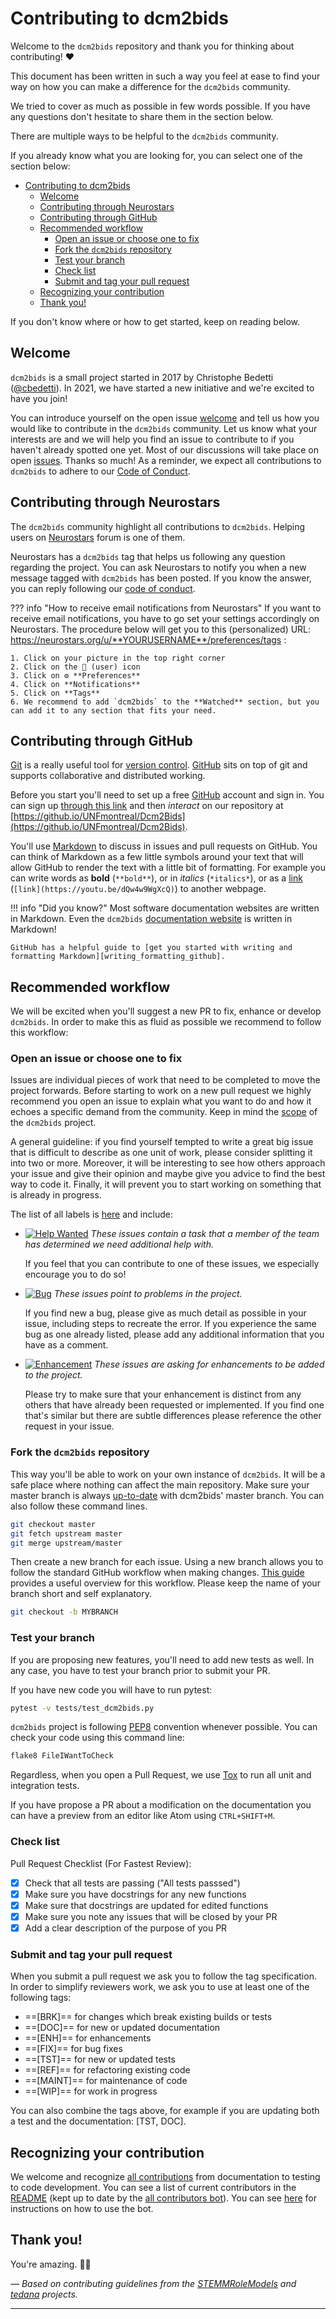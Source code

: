 # Contributing to dcm2bids

Welcome to the `dcm2bids` repository and thank you for thinking about
contributing! :heart:

This document has been written in such a way you feel at ease to find your way
on how you can make a difference for the `dcm2bids` community.

We tried to cover as much as possible in few words possible. If you have any
questions don't hesitate to share them in the section below.

There are multiple ways to be helpful to the `dcm2bids` community.

If you already know what you are looking for, you can select one of the section
below:

- [Contributing to dcm2bids](#contributing-to-dcm2bids)
  - [Welcome](#welcome)
  - [Contributing through Neurostars](#contributing-through-neurostars)
  - [Contributing through GitHub](#contributing-through-github)
  - [Recommended workflow](#recommended-workflow)
    - [Open an issue or choose one to fix](#open-an-issue-or-choose-one-to-fix)
    - [Fork the `dcm2bids` repository](#fork-the-dcm2bids-repository)
    - [Test your branch](#test-your-branch)
    - [Check list](#check-list)
    - [Submit and tag your pull request](#submit-and-tag-your-pull-request)
  - [Recognizing your contribution](#recognizing-your-contribution)
  - [Thank you!](#thank-you)

If you don't know where or how to get started, keep on reading below. 

## Welcome

`dcm2bids` is a small project started in 2017 by Christophe Bedetti
([@cbedetti](https://github.com/cbedetti)). In 2021, we have started a
new initiative and we're excited to have you join!

You can introduce yourself on
the open issue [welcome][dcm2bids-introduce-yourself] and tell us how you would like to
contribute in the `dcm2bids` community. Let us know what your interests are and
we will help you find an issue to contribute to if you haven't already spotted one yet. Most of our discussions will take place
on open [issues][dcm2bids-issues]. Thanks so much! As a reminder, we expect all contributions to `dcm2bids` to adhere to our [Code
of Conduct][dcm2bids-coc].

## Contributing through Neurostars

The `dcm2bids` community highlight all contributions to `dcm2bids`. Helping users
on [Neurostars](https://neurostars.org) forum is one of them.

Neurostars has a `dcm2bids` tag that helps us following any question regarding
the project. You can ask Neurostars to notify you when a new message tagged with `dcm2bids` has been posted. If you know the answer, you can reply following our
[code of conduct][dcm2bids-coc].

??? info "How to receive email notifications from Neurostars"
    If you want to receive email notifications, you have to go set your settings accordingly on Neurostars. The procedure below will get you to this (personalized) URL: https://neurostars.org/u/**YOURUSERNAME**/preferences/tags :

    1. Click on your picture in the top right corner
    2. Click on the 👤 (user) icon
    3. Click on ⚙️ **Preferences**
    4. Click on **Notifications**
    5. Click on **Tags**
    6. We recommend to add `dcm2bids` to the **Watched** section, but you can add it to any section that fits your need.

## Contributing through GitHub

[Git][link_git] is a really useful tool for [version control][vcs].
[GitHub][link_github] sits on top of git and supports collaborative and
distributed working.

Before you start you'll need to set up a free [GitHub][link_github] account and
sign in. You can sign up [through this link][link_github_signup] and then _interact_ on our repository at [https://github.io/UNFmontreal/Dcm2Bids](https://github.io/UNFmontreal/Dcm2Bids).

You'll use [Markdown][markdown] to discuss in issues and pull requests on
GitHub. You can think of Markdown as a few little symbols around your text that
will allow GitHub to render the text with a little bit of formatting. For
example you can write words as **bold** (`**bold**`), or in _italics_
(`*italics*`), or as a [link](https://youtu.be/dQw4w9WgXcQ)
(`[link](https://youtu.be/dQw4w9WgXcQ)`) to another webpage.

!!! info "Did you know?"
    Most software documentation websites are written in Markdown. Even the `dcm2bids` [documentation website][dcm2bids-doc] is written in Markdown!

    GitHub has a helpful guide to [get you started with writing and formatting Markdown][writing_formatting_github].

## Recommended workflow

We will be excited when you'll suggest a new PR to fix, enhance or develop
`dcm2bids`. In order to make this as fluid as possible we recommend to follow
this workflow:

### Open an issue or choose one to fix

Issues are individual pieces of work that need to be completed to move the
project forwards. Before starting to work on a new pull request we highly
recommend you open an issue to explain what you want to do and how it echoes a
specific demand from the community. Keep in mind the [scope][dcm2bids-scope] of
the `dcm2bids` project.

A general guideline: if you find yourself tempted to write a great big issue
that is difficult to describe as one unit of work, please consider splitting it
into two or more. Moreover, it will be interesting to see how others approach
your issue and give their opinion and maybe give you advice to find the best way
to code it. Finally, it will prevent you to start working on something that is
already in progress.

The list of all labels is [here][dcm2bids-labels] and include:

- [![Help Wanted](https://img.shields.io/badge/-help%20wanted-159818.svg)][link_helpwanted]
  _These issues contain a task that a member of the team has determined we need
  additional help with._

  If you feel that you can contribute to one of these issues, we especially
  encourage you to do so!

- [![Bug](https://img.shields.io/badge/-bug-fc2929.svg)][link_bugs] _These
  issues point to problems in the project._

  If you find new a bug, please give as much detail as possible in your issue,
  including steps to recreate the error. If you experience the same bug as one
  already listed, please add any additional information that you have as a
  comment.

- [![Enhancement](https://img.shields.io/badge/-enhancement-84b6eb.svg)][link_enhancement]
  _These issues are asking for enhancements to be added to the project._

  Please try to make sure that your enhancement is distinct from any others that
  have already been requested or implemented. If you find one that's similar but
  there are subtle differences please reference the other request in your issue.

### Fork the `dcm2bids` repository

This way you'll be able to work on your own instance of `dcm2bids`. It will be a
safe place where nothing can affect the main repository. Make sure your master
branch is always [up-to-date][git-fork-update] with dcm2bids' master branch. You
can also follow these command lines.

```bash
git checkout master
git fetch upstream master
git merge upstream/master
```

Then create a new branch for each issue. Using a new branch allows you to follow
the standard GitHub workflow when making changes. [This guide][git-guide]
provides a useful overview for this workflow. Please keep the name of your
branch short and self explanatory.

```bash
git checkout -b MYBRANCH
```

### Test your branch

If you are proposing new features, you'll need to add new tests as well. In any
case, you have to test your branch prior to submit your PR.

If you have new code you will have to run pytest:

```bash
pytest -v tests/test_dcm2bids.py
```

`dcm2bids` project is following [PEP8][pep8] convention whenever possible. You
can check your code using this command line:

```bash
flake8 FileIWantToCheck
```

Regardless, when you open a Pull Request, we use [Tox][tox] to run all unit and
integration tests.

If you have propose a PR about a modification on the documentation you can have
a preview from an editor like Atom using `CTRL+SHIFT+M`.

### Check list

Pull Request Checklist (For Fastest Review):

- [x] Check that all tests are passing ("All tests passsed")
- [x] Make sure you have docstrings for any new functions
- [x] Make sure that docstrings are updated for edited functions
- [x] Make sure you note any issues that will be closed by your PR
- [x] Add a clear description of the purpose of you PR

### Submit and tag your pull request

When you submit a pull request we ask you to follow the tag specification. In
order to simplify reviewers work, we ask you to use at least one of the
following tags:

- ==[BRK]== for changes which break existing builds or tests
- ==[DOC]== for new or updated documentation
- ==[ENH]== for enhancements
- ==[FIX]== for bug fixes
- ==[TST]== for new or updated tests
- ==[REF]== for refactoring existing code
- ==[MAINT]== for maintenance of code
- ==[WIP]== for work in progress

You can also combine the tags above, for example if you are updating both a test
and the documentation: [TST, DOC].

## Recognizing your contribution

We welcome and recognize [all contributions][link_all-contributors-spec] from
documentation to testing to code development. You can see a list of current
contributors in the [README](/README.md) (kept up to date by the [all
contributors bot][link_all-contributors-bot]). You can see
[here][link_all-contributors-bot-usage] for instructions on how to use the bot.

## Thank you!

You're amazing. :wave::smiley:

_&mdash; Based on contributing guidelines from the
[STEMMRoleModels][link_stemmrolemodels] and [tedana][link_tedana] projects._

---

[markdown]: https://en.wikipedia.org/wiki/Markdown
[link_git]: https://git-scm.com/
[link_github]: http://github.com/
[link_github_signup]: https://github.com/join
[link_tedana]: https://github.com/ME-ICA/tedana
[link_stemmrolemodels]: https://github.com/KirstieJane/STEMMRoleModels
[dcm2bids-labels]: https://github.com/UNFmontreal/Dcm2Bids/labels
[link_bugs]: https://github.com/UNFmontreal/Dcm2Bids/labels/bug
[link_helpwanted]: https://github.com/UNFmontreal/Dcm2Bids/labels/help%20wanted
[link_enhancement]: https://github.com/UNFmontreal/Dcm2Bids/labels/enhancement
[dcm2bids-issues]: https://github.com/UNFmontreal/Dcm2Bids/issues
[dcm2bids-coc]: https://unfmontreal.github.io/Dcm2Bids/CODE_OF_CONDUCT
[dcm2bids-introduce-yourself]: https://github.com/UNFmontreal/Dcm2Bids/issues/108
[dcm2bids-scope]: /#scope
[dcm2bids-doc]: /
[writing_formatting_github]: https://guides.github.com/features/mastering-markdown/
[git-fork-update]: https://help.github.com/articles/syncing-a-fork/
[git-guide]: https://guides.github.com/introduction/flow/
[pep8]: https://www.python.org/dev/peps/pep-0008/
[tox]: https://tox.readthedocs.io/
[link_all-contributors-spec]: https://allcontributors.org/docs/en/specification
[link_all-contributors-bot]: https://allcontributors.org/docs/en/bot/overview
[link_all-contributors-bot-usage]: https://allcontributors.org/docs/en/bot/usage
[vcs]: https://en.wikipedia.org/wiki/Version_control

